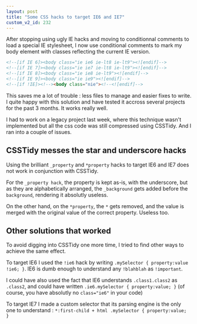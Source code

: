 ```yaml
---
layout: post
title: "Some CSS hacks to target IE6 and IE7"
custom_v2_id: 232
---
```


After stopping using ugly IE hacks and moving to conditionnal comments to load
a special IE stylesheet, I now use conditional comments to mark my body
element with classes reflecting the current IE version.

```html
<!--[if IE 6]><body class="ie ie6 ie-lt8 ie-lt9"><![endif]-->  
<!--[if IE 7]><body class="ie ie7 ie-lt8 ie-lt9"><![endif]-->  
<!--[if IE 8]><body class="ie ie8 ie-lt9"><![endif]-->  
<!--[if IE 9]><body class="ie ie9"><![endif]-->  
<!--[if !IE]><!--><body class="nie"><!--<![endif]-->  
```

This saves me a lot of trouble : less files to manage and easier fixes to
write. I quite happy with this solution and have tested it accross several
projects for the past 3 months. It works really well.

I had to work on a legacy project last week, where this technique wasn't
implemented but all the css code was still compressed using CSSTidy. And I ran
into a couple of issues.

## CSSTidy messes the star and underscore hacks

Using the brilliant `_property` and `*property` hacks to target IE6 and IE7
does not work in conjunction with CSSTidy.

For the `_property hack`, the property is kept as-is, with the underscore, but
as they are alphabetically arranged, the `_background` gets added before the
`background`, rendering it absolutly useless.

On the other hand, on the `*property`, the `*` gets removed, and the value is
merged with the original value of the correct property. Useless too.

## Other solutions that worked

To avoid digging into CSSTidy one more time, I tried to find other ways to
achieve the same effect.

To target IE6 I used the `!ie6` hack by writing `.mySelector { property:value
!ie6; }`. IE6 is dumb enough to understand any `!blahblah` as `!important`.

I could have also used the fact that IE6 understands `.class1.class2` as
`.class2`, and could have written `.ie6.mySelector { property:value; }` (of
course, you have absolutly no `class="ie6"` in your code)

To target IE7 I made a custom selector that its parsing engine is the only one
to understand : `*:first-child + html .mySelector { property:value; }`

